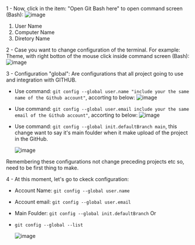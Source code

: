

1 - Now, click in the item: "Open Git Bash here" to open command screen (Bash):
![image](https://github.com/user-attachments/assets/480349f2-2c1a-4771-8424-cfcfcdc683f2)

   1) User Name
   2) Computer Name
   3) Diretory Name

2 - Case you want to change configuration of the terminal. For example: Theme, with right botton of the mouse click inside command screen (Bash):
![image](https://github.com/user-attachments/assets/f6e03749-f01a-4154-9bdd-f6faf09101be)

3 - Configuration "global":
Are configurations that all project going to use and integration with GITHUB.
   * Use command: ``` git config --global user.name "include your the same name of the Github account" ```, accorting to below:
     ![image](https://github.com/user-attachments/assets/2c24cf3d-0850-4fdf-bd97-366f99678399)

   * Use command: ``` git config --global user.email include your the same email of the Github account" ```, accorting to below:
     ![image](https://github.com/user-attachments/assets/396ceeb3-2420-4ffe-bdc5-d11157b70e3e)

   * Use command: ``` git config --global init.defaultBranch main ```, this change want to say it's main foulder when it make upload of the project in the GitHub.

     ![image](https://github.com/user-attachments/assets/7d5f15e1-f61c-46ca-8ad4-96ac24a782f4)

Remembering these configurations not change preceding projects etc so, need to be first thing to make.

4 - At this moment, let's go to ckeck configuration:

   * Account Name: ``` git config --global user.name ```
   * Account email: ``` git config --global user.email ```
   * Main Foulder: ``` git config --global init.defaultBranch ```
   Or
   * ``` git config --global --list ```
     
     ![image](https://github.com/user-attachments/assets/c8ba355c-074a-46da-969f-cfa1f9bb20e4)
